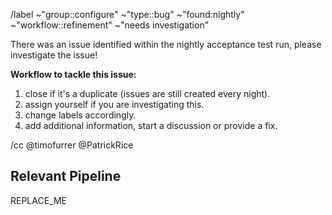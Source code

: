 <!-- 🚧 This issue template is meant to be used by the CI/CD pipeline to create a new issue. 
    It's NOT meant to be used when creating new issues, which is why it's not in `issue_templates` -->

/label ~"group::configure" ~"type::bug" ~"found:nightly" ~"workflow::refinement" ~"needs investigation"

There was an issue identified within the nightly acceptance test run, please investigate the issue!

**Workflow to tackle this issue:**

1. close if it's a duplicate (issues are still created every night).
1. assign yourself if you are investigating this.
1. change labels accordingly.
1. add additional information, start a discussion or provide a fix.

<!-- Feel free to add yourself to the list below if you want to be pinged on new issues. -->

/cc @timofurrer @PatrickRice 

 ## Relevant Pipeline

REPLACE_ME
